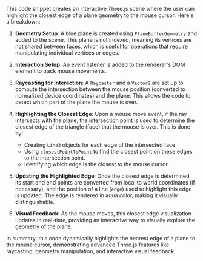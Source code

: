 This code snippet creates an interactive Three.js scene where the user can highlight the closest edge of a plane geometry to the mouse cursor. Here's a breakdown:

1. **Geometry Setup**: A blue plane is created using `PlaneBufferGeometry` and added to the scene. This plane is not indexed, meaning its vertices are not shared between faces, which is useful for operations that require manipulating individual vertices or edges.

2. **Interaction Setup**: An event listener is added to the renderer's DOM element to track mouse movements.

3. **Raycasting for Interaction**: A `Raycaster` and a `Vector2` are set up to compute the intersection between the mouse position (converted to normalized device coordinates) and the plane. This allows the code to detect which part of the plane the mouse is over.

4. **Highlighting the Closest Edge**: Upon a mouse move event, if the ray intersects with the plane, the intersection point is used to determine the closest edge of the triangle (face) that the mouse is over. This is done by:
   - Creating `Line3` objects for each edge of the intersected face.
   - Using `closestPointToPoint` to find the closest point on these edges to the intersection point.
   - Identifying which edge is the closest to the mouse cursor.

5. **Updating the Highlighted Edge**: Once the closest edge is determined, its start and end points are converted from local to world coordinates (if necessary), and the position of a line (`edge`) used to highlight this edge is updated. The edge is rendered in aqua color, making it visually distinguishable.

6. **Visual Feedback**: As the mouse moves, this closest edge visualization updates in real-time, providing an interactive way to visually explore the geometry of the plane.

In summary, this code dynamically highlights the nearest edge of a plane to the mouse cursor, demonstrating advanced Three.js features like raycasting, geometry manipulation, and interactive visual feedback.

<br>
